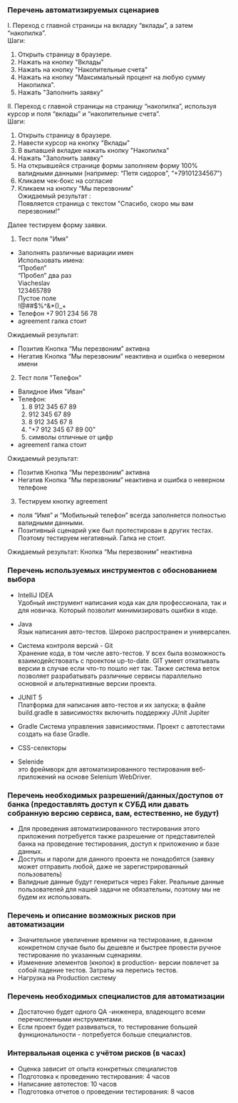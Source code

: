 ### Перечень автоматизируемых сценариев
I. Переход с главной страницы на вкладку “вклады”, а затем “накопилка”.  
Шаги:
1. Открыть страницу в браузере.
1. Нажать на кнопку "Вклады"
1. Нажать на кнопку "Накопительные счета"
1. Нажать на кнопку "Максимальный процент на любую сумму Накопилка".
1. Нажать "Заполнить заявку"

II. Переход с главной страницы на страницу “накопилка”, используя курсор и поля “вклады” и “накопительные счета”.  
Шаги:
1. Открыть страницу в браузере.
1. Навести курсор на кнопку "Вклады"
1. В выпавшей вкладке нажать кнопку "Накопилка"
1. Нажать "Заполнить заявку"
1. На открывшейся странице формы заполняем форму 100% валидными данными (например: “Петя сидоров”, “+79101234567”)
1. Кликаем чек-бокс на согласие
1. Кликаем на кнопку “Мы перезвоним”  
Ожидаемый результат :  
Появляется страница с текстом "Спасибо, скоро мы вам перезвоним!"

Далее тестируем форму заявки.

1. Тест поля "Имя"
* Заполнять различные вариации имен  
Использовать имена:  
“Пробел”  
“Пробел” два раз  
Viacheslav  
123465789  
Пустое поле  
!@##$%^&*()_+  
* Телефон +7 901 234 56 78
* agreement галка стоит

Ожидаемый результат: 

* Позитив Кнопка “Мы перезвоним” активна
* Негатив Кнопка “Мы перезвоним” неактивна и ошибка о неверном имени

2. Тест поля "Телефон"
* Валидное Имя "Иван"
* Телефон:
  1. 8 912 345 67 89
  2. 912 345 67 89
  3. 8 912 345 67 8
  4. "+7 912 345 67 89 00"
  5. символы отличные от цифр
* agreement галка стоит

Ожидаемый результат: 

* Позитив Кнопка “Мы перезвоним” активна
* Негатив Кнопка “Мы перезвоним” неактивна и ошибка о неверном телефоне

3. Тестируем кнопку agreement
* поля “Имя” и “Мобильный телефон” всегда заполняется полностью валидными данными.
* Позитивный сценарий уже был протестирован в других тестах. Поэтому тестируем негативный.
Галка не стоит.

Ожидаемый результат: Кнопка “Мы перезвоним” неактивна


### Перечень используемых инструментов с обоснованием выбора

* IntelliJ IDEA  
Удобный инструмент написания кода как для профессионала, так и для новичка.
Который позволит минимизировать ошибки в коде.

* Java  
Язык написания авто-тестов. Широко распространен и универсален.

* Система контроля версий - Git  
Хранение кода, в том числе авто-тестов. У всех была возможность взаимодействовать с проектом up-to-date.
GIT умеет откатывать версии в случае если что-то пошло нет так. Также система веток позволяет разрабатывать различные сервисы параллельно
основной и альтернативные версии проекта.

* JUNIT 5  
 Платформа для написания авто-тестов и их запуска; в файле build.gradle в зависимостях включить поддержку JUnit Jupiter
 
* Gradle
Cистема управления зависимостями. Проект с автотестами создать на базе Gradle.

* CSS-селекторы  

* Selenide  
это фреймворк для автоматизированного тестирования веб-приложений на основе Selenium WebDriver.

### Перечень необходимых разрешений/данных/доступов от банка (предоставлять доступ к СУБД или давать собранную версию сервиса, вам, естественно, не будут)
* Для проведения автоматизированного тестирования этого приложения потребуется также разрешение от представителей банка на проведение тестирования, доступ к приложению и базе данных.
* Доступы и пароли для данного проекта не понадобятся (заявку может отправить любой, даже не зарегистрированный пользователь)
* Валидные данные будут генериться через Faker. Реальные данные пользователей для нашей задачи не обязательны, поэтому мы не будем их использовать.

### Перечень и описание возможных рисков при автоматизации
* Значительное увеличение времени на тестирование, в данном конкретном случае было бы дешевле и быстрее провести ручное тестирование по указанным сценариям.
* Изменение элементов (кнопок) в production- версии повлечет за собой падение тестов. Затраты на перепись тестов.
* Нагрузка на Production систему

### Перечень необходимых специалистов для автоматизации
* Достаточно будет одного QA -инженера, владеющего всеми перечисленными инструментами.
* Если проект будет развиваться, то тестирование большей функциональности - потребуется больше специалистов.

### Интервальная оценка с учётом рисков (в часах)
* Оценка зависит от опыта конкретных специалистов
* Подготовка к проведению тестирования: 4 часов
* Написание автотестов: 10 часов
* Подготовка отчетов о проведении тестирования: 8 часов